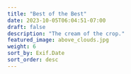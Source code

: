 ```yaml
---
title: "Best of the Best"
date: 2023-10-05T06:04:51-07:00
draft: false
description: "The cream of the crop."
featured_image: above_clouds.jpg
weight: 6
sort_by: Exif.Date
sort_order: desc
---
```


